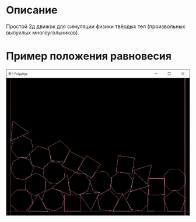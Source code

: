 # Описание
Простой 2д движок для симуляции физики твёрдых тел (произвольных выпуклых многоугольников).

# Пример положения равновесия

![alt text](example.png?raw=true)
